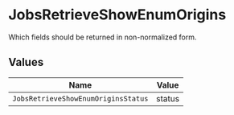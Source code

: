 # JobsRetrieveShowEnumOrigins

Which fields should be returned in non-normalized form.


## Values

| Name                                | Value                               |
| ----------------------------------- | ----------------------------------- |
| `JobsRetrieveShowEnumOriginsStatus` | status                              |